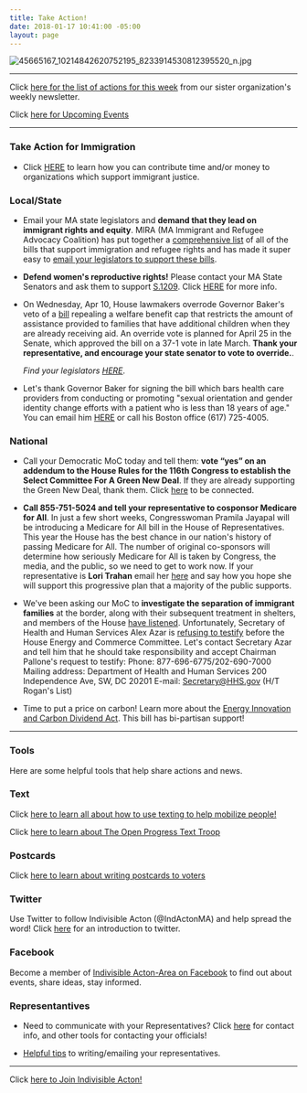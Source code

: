 ```yaml
---
title: Take Action!
date: 2018-01-17 10:41:00 -05:00
layout: page
---
```


![45665167_10214842620752195_8233914530812395520_n.jpg](/uploads/45665167_10214842620752195_8233914530812395520_n.jpg)

---

Click [here for the list of actions for this week](https://docs.google.com/document/d/1c9noDp4crDN3kzDnXp6owDDsxNlR2XBBRXVmY0e4UxQ/edit?ts=5a5e9634) from our sister organization's weekly newsletter.

Click [here for Upcoming Events](http://www.indivisibleacton.org/events/upcoming-events.html)

---

### Take Action for Immigration

* Click [HERE](https://docs.google.com/document/d/e/2PACX-1vTMqS6yDQZAGNdad1FYd6cMwj0EoEzDvkqgVPN0GzKX9UpMEaH1U9QmAhTwB-JOiw8MruJaYHj0VNf9/pub) to learn how you can contribute time and/or money to organizations which support immigrant justice.

### Local/State

* Email your MA state legislators and **demand that they lead on immigrant rights and equity**. MIRA (MA Immigrant and Refugee Advocacy Coalition) has put together a [comprehensive list](https://mailchi.mp/miracoalition/action-alert-lets-build-momentum-for-our-2019-priority-bills?e=baa65bb0e1&link_id=16&can_id=9a7cc198611ac2a74f284fdda8e14f7e) of all of the bills that support immigration and refugee rights and has made it super easy to [email your legislators to support these bills](https://p2a.co/96apnIc?link_id=17&can_id=9a7cc198611ac2a74f284fdda8e14f7e).


* **Defend women's reproductive rights!**  Please contact your MA State Senators and ask them to support [S.1209](https://malegislature.gov/Bills/191/SD109).  Click [HERE](https://www.plannedparenthoodaction.org/planned-parenthood-advocacy-fund-massachusetts-inc/issues/roe-act/roe-act-cosponsors) for more info.


* On Wednesday, Apr 10, House lawmakers  overrode Governor Baker's veto of a [bill](https://malegislature.gov/Bills/191/H3594) repealing a welfare benefit cap that restricts the amount of assistance provided to families that have additional children when they are already receiving aid. An override vote is planned for April 25 in the Senate, which approved the bill on a 37-1 vote in late March.  **Thank your representative, and encourage your state senator to vote to override.**.

  *Find your legislators [HERE](https://malegislature.gov/Search/FindMyLegislator)*.


* Let's thank Governor Baker for signing the bill which bars health care providers from conducting or promoting "sexual orientation and gender identity change efforts with a patient who is less than 18 years of age."  You can email him [HERE](https://www.mass.gov/forms/email-the-governors-office) or call his Boston office  (617) 725-4005.

### National

* Call your Democratic MoC today and tell them: **vote “yes” on an addendum to the House Rules for the 116th Congress to establish the Select Committee For A Green New Deal**. If they are already supporting the Green New Deal, thank them. Click [here](https://act.indivisible.org/call/green-new-deal/?link_id=21&can_id=9a7cc198611ac2a74f284fdda8e14f7e) to be connected.


* **Call 855-751-5024 and tell your representative to cosponsor Medicare for All**. In just a few short weeks, Congresswoman Pramila Jayapal will be introducing a Medicare for All bill in the House of Representatives. This year the House has the best chance in our nation's history of passing Medicare for All. The number of original co-sponsors will determine how seriously Medicare for All is taken by Congress, the media, and the public, so we need to get to work now.  If your representative is **Lori Trahan** email her [here](https://trahan.house.gov/contact/) and say how you hope she will support this progressive plan that a majority of the public supports.


* We've been asking our MoC to **investigate the separation of immigrant families** at the border, along with their subsequent treatment in shelters, and members of the House [have listened](http://sandhillsexpress.com/abc_politics/house-democrats-plan-oversight-hearings-introduce-special-counsel-protection-bill-abcid36144995/). Unfortunately, Secretary of Health and Human Services Alex Azar is [refusing to testify](https://www.politico.com/story/2019/01/22/health-secretary-testify-seperated-children-1119744) before the House Energy and Commerce Committee. Let's contact Secretary Azar and tell him that he should take responsibility and accept Chairman Pallone's request to testify: Phone: 877-696-6775/202-690-7000 Mailing address: Department of Health and Human Services 200 Independence Ave, SW, DC 20201 E-mail: Secretary@HHS.gov  (H/T Rogan's List)


* Time to put a price on carbon!  Learn more about the [Energy Innovation and Carbon Dividend Act](https://energyinnovationact.org/how-it-works/).  This bill has bi-partisan support!

---

### Tools

Here are some helpful tools that help share actions and news.

### Text

Click [here to learn all about how to use texting to help mobilize people!](https://docs.google.com/document/d/1PvjgTv0y5wthNdlEJeMkg6K3hE4HOoeRAgTfFO2PSQM)

Click [here to learn about The Open Progress Text Troop](https://www.openprogress.com/text-troop)

### Postcards

Click [here to learn about writing postcards to voters](http://www.postcardstovoters.org)

### Twitter

Use Twitter to follow Indivisible Acton (@IndActonMA) and help spread the word!  Click [here](https://drive.google.com/file/d/0BwLIGG6Uwnr_Y0h2a3EwS0hiWTF6dHNkLXR1OUZMOGhibHpr/view) for an  introduction to twitter.

### Facebook

Become a member of [Indivisible Acton-Area on Facebook](https://www.facebook.com/groups/indivisibleacton) to find out about events, share ideas, stay informed.

### Representantives

* Need to communicate with your Representatives?  Click [here](http://www.indivisibleacton.org/2018-ma-state-primary.html) for contact info, and other tools for contacting your officials!

* [Helpful tips](https://docs.google.com/document/d/1vKG49nreg_Y2_xr2dzYfwcPF4KOFvGRoX6caxWKrMUQ/)  to writing/emailing your representatives.

---

Click [here to Join Indivisible Acton!](https://actionnetwork.org/forms/join-indivisible-acton?source=direct_link&referrer=group-indivisible-acton)